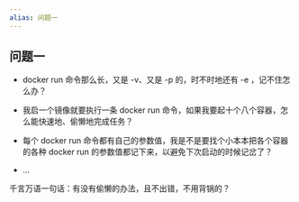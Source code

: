 ```yaml
---
alias: 问题一
---
```


## 问题一

- docker run 命令那么长，又是 -v、又是 -p 的，时不时地还有 -e ，记不住怎么办？

- 我启一个镜像就要执行一条 docker run 命令，如果我要起十个八个容器，怎么能快速地、偷懒地完成任务？

- 每个 docker run 命令都有自己的参数值，我是不是要找个小本本把各个容器的各种 docker run 的参数值都记下来，以避免下次启动的时候记岔了？

- ...

千言万语一句话：有没有偷懒的办法，且不出错，不用背锅的？